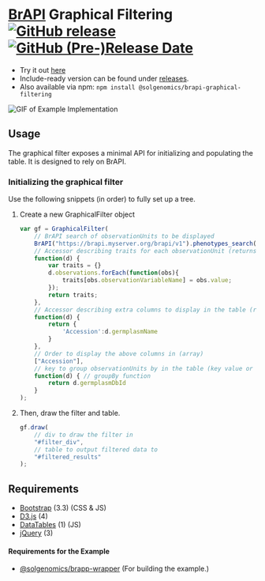 # [BrAPI](https://github.com/plantbreeding/API) Graphical Filtering [![GitHub release](https://img.shields.io/github/release/solgenomics/brapi-graphical-filtering.svg)](https://github.com/solgenomics/BrAPI-Graphical-Filtering/releases) [![GitHub (Pre-)Release Date](https://img.shields.io/github/release-date-pre/solgenomics/brapi-graphical-filtering.svg)](https://github.com/solgenomics/BrAPI-Graphical-Filtering/releases)

- Try it out [here](https://solgenomics.github.io/BrAPI-Graphical-Filtering/example)
- Include-ready version can be found under [releases](https://github.com/solgenomics/BrAPI-Pedigree-Viewer/releases).
- Also available via npm: `npm install @solgenomics/brapi-graphical-filtering`

![GIF of Example Implementation](example.gif)

## Usage

The graphical filter exposes a minimal API for initializing and populating the table. It is designed to rely on BrAPI. 

### Initializing the graphical filter

Use the following snippets (in order) to fully set up a tree.

1. Create a new GraphicalFilter object 
    ```js
    var gf = GraphicalFilter(
        // BrAPI search of observationUnits to be displayed
        BrAPI("https://brapi.myserver.org/brapi/v1").phenotypes_search(myparams),
        // Accessor describing traits for each observationUnit (returns object)
        function(d) {
            var traits = {}
            d.observations.forEach(function(obs){
                traits[obs.observationVariableName] = obs.value;
            });
            return traits;
        },
        // Accessor describing extra columns to display in the table (returns object)
        function(d) {
            return {
                'Accession':d.germplasmName
            }
        },
        // Order to display the above columns in (array)
        ["Accession"],
        // key to group observationUnits by in the table (key value or undefined for no grouping)
        function(d) { // groupBy function
            return d.germplasmDbId
        }
    );
    ```
2. Then, draw the filter and table.
    ```js
    gf.draw(
        // div to draw the filter in
        "#filter_div",
        // table to output filtered data to
        "#filtered_results"
    );
    ```


## Requirements
- [Bootstrap](https://github.com/twbs/bootstrap) (3.3) (CSS & JS)
- [D3.js](https://github.com/d3/d3) (4)
- [DataTables](https://github.com/DataTables/DataTables) (1) (JS)
- [jQuery](https://github.com/jquery/jquery) (3)

#### Requirements for the Example
- [@solgenomics/brapp-wrapper](https://github.com/solgenomics/BrApp-Wrapper) (For building the example.)
